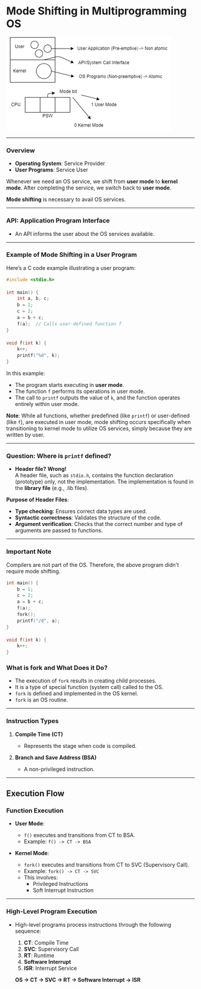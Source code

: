 # Mode Shifting in Multiprogramming OS

![Mode Shifting Explanation](img/mode_shiting_explanation.drawio.png)

---

### Overview
- **Operating System**: Service Provider  
- **User Programs**: Service User  

Whenever we need an OS service, we shift from **user mode** to **kernel mode**. After completing the service, we switch back to **user mode**.

**Mode shifting** is necessary to avail OS services.

---

### API: Application Program Interface
- An API informs the user about the OS services available.

---

### Example of Mode Shifting in a User Program

Here’s a C code example illustrating a user program:

```c
#include <stdio.h>

int main() {
    int a, b, c;
    b = 1;
    c = 2;
    a = b + c;
    f(a);  // Calls user-defined function f
}

void f(int k) {
    k++;
    printf("%d", k);
}
```

In this example:
- The program starts executing in **user mode**.
- The function `f` performs its operations in user mode.
- The call to `printf` outputs the value of `k`, and the function operates entirely within user mode.


**Note**: While all functions, whether predefined (like `printf`) or user-defined (like `f`), are executed in user mode, mode shifting occurs specifically when transitioning to kernel mode to utilize OS services, simply because they are written by user.

---

### Question: Where is `printf` defined?
- **Header file?** **Wrong!**  
  A header file, such as `stdio.h`, contains the function declaration (prototype) only, not the implementation. The implementation is found in the **library file** (e.g., .lib files).

**Purpose of Header Files**:
- **Type checking**: Ensures correct data types are used.
- **Syntactic correctness**: Validates the structure of the code.
- **Argument verification**: Checks that the correct number and type of arguments are passed to functions.

---

### Important Note
Compilers are not part of the OS. Therefore, the above program didn't require mode shifting.

```c
int main() {
    b = 1;
    c = 2;
    a = b + c;
    f(a);
    fork();
    printf("/d", a);
}

void f(int k) {
    k++;
}

```

### What is fork and What Does it Do?
- The execution of `fork` results in creating child processes.
- It is a type of special function (system call) called to the OS.
- `fork` is defined and implemented in the OS kernel.
- `fork` is an OS routine.

---

### Instruction Types
1. **Compile Time (CT)**
   - Represents the stage when code is compiled.

2. **Branch and Save Address (BSA)**
   - A non-privileged instruction.

---

## Execution Flow
### Function Execution
- **User Mode**: 
  - `f()` executes and transitions from CT to BSA.
  - Example: `f() -> CT -> BSA`

- **Kernel Mode**:
  - `fork()` executes and transitions from CT to SVC (Supervisory Call).
  - Example: `fork() -> CT -> SVC`
  - This involves:
    - Privileged Instructions
    - Soft Interrupt Instruction

---

### High-Level Program Execution
- High-level programs process instructions through the following sequence:
  1. **CT**: Compile Time
  2. **SVC**: Supervisory Call
  3. **RT**: Runtime
  4. **Software Interrupt**
  5. **ISR**: Interrupt Service     

    **OS -> CT -> SVC -> RT -> Software Interrupt -> ISR**